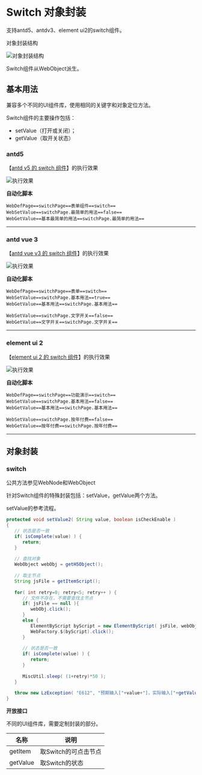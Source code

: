 # Switch 对象封装

支持antd5、antdv3、element ui2的switch组件。

对象封装结构

![对象封装结构](https://raw.gitmirror.com/skywoo0128/willing/main/doc/web/object/switch/stuc.png "对象封装结构")

Switch组件从WebObject派生。

## 基本用法

兼容多个不同的UI组件库，使用相同的关键字和对象定位方法。

Switch组件的主要操作包括：
- setValue（打开或关闭）；
- getValue（取开关状态）


### antd5 

【[antd v5 的 switch 组件](https://ant-design.antgroup.com/components/switch-cn)】的执行效果

![执行效果](https://raw.gitmirror.com/skywoo0128/willing/main/doc/web/object/switch/antd.gif "执行效果")

**自动化脚本**
```
WebDefPage==switchPage==表单组件==switch==
WebSetValue==switchPage.最简单的用法==false==
WebGetValue==基本最简单的用法==switchPage.最简单的用法==
```


***

### antd vue 3

【[antd vue v3 的 switch 组件](https://www.antdv.com/components/switch-cn)】的执行效果

![执行效果](https://raw.gitmirror.com/skywoo0128/willing/main/doc/web/object/switch/antdv.gif "执行效果")

**自动化脚本**
```
WebDefPage==switchPage==表单==switch==
WebSetValue==switchPage.基本用法==true==
WebGetValue==基本用法==switchPage.基本用法==

WebSetValue==switchPage.文字开关==false==
WebGetValue==文字开关==switchPage.文字开关==
```



***

### element ui 2

【[element ui 2 的 switch 组件](https://element.eleme.cn/#/zh-CN/component/switch)】的执行效果

![执行效果](https://raw.gitmirror.com/skywoo0128/willing/main/doc/web/object/switch/eui.gif "执行效果")

**自动化脚本**
```
WebDefPage==switchPage==功能演示==switch==
WebSetValue==switchPage.基本用法==false==
WebGetValue==基本用法==switchPage.基本用法==

WebSetValue==switchPage.按年付费==false==
WebGetValue==按年付费==switchPage.按年付费==
```

***

## 对象封装

### switch

公共方法参见WebNode和WebObject

针对Switch组件的特殊封装包括：setValue，getValue两个方法。

setValue的参考流程。

```java
protected void setValue2( String value, boolean isCheckEnable )
{
   // 状态是否一致
   if( isComplete(value) ) {
      return;
   }
   
   // 查找对象
   WebObject webObj = getH5Object();
   
   // 取主节点
   String jsFile = getItemScript();
   
   for( int retry=0; retry<5; retry++ ) {
      // 文件不存在，不需要查找主节点
      if( jsFile == null ){
         webObj.click();
      }
      else {
         ElementByScript byScript = new ElementByScript( jsFile, webObj );
         WebFactory.$(byScript).click();
      }
      
      // 状态是否一致
      if( isComplete(value) ) {
         return;
      }
      
      MiscUtil.sleep( (1+retry)*50 );
   }
   
   throw new LzException( "E612", "预期输入["+value+"]，实际输入["+getValue2()+"]" );
}
```

**开放接口**

不同的UI组件库，需要定制封装的部分。

| 名称 | 说明 |
| --- | --- |
| getItem | 取Switch的可点击节点 |
| getValue | 取Switch的状态 |






